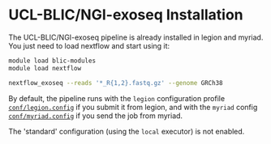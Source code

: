 # UCL-BLIC/NGI-exoseq Installation

The UCL-BLIC/NGI-exoseq pipeline is already installed in legion and myriad. You just need to load nextflow and start using it:

```bash
module load blic-modules
module load nextflow

nextflow_exoseq --reads '*_R{1,2}.fastq.gz' --genome GRCh38
```

By default, the pipeline runs with the `legion` configuration profile [`conf/legion.config`](../conf/legion.config) if you submit it from legion, and with the `myriad` config [`conf/myriad.config`](../conf/myriad.config) if you send 
the job from myriad.

The 'standard' configuration (using the `local` executor) is not enabled.
